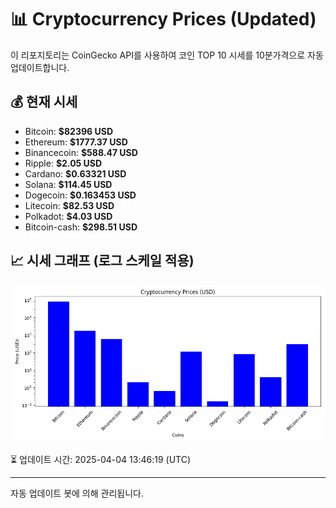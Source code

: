
# 📊 Cryptocurrency Prices (Updated)

이 리포지토리는 CoinGecko API를 사용하여 코인 TOP 10 시세를 10분가격으로 자동 업데이트합니다.

## 💰 현재 시세
- Bitcoin: **$82396 USD**
- Ethereum: **$1777.37 USD**
- Binancecoin: **$588.47 USD**
- Ripple: **$2.05 USD**
- Cardano: **$0.63321 USD**
- Solana: **$114.45 USD**
- Dogecoin: **$0.163453 USD**
- Litecoin: **$82.53 USD**
- Polkadot: **$4.03 USD**
- Bitcoin-cash: **$298.51 USD**

## 📈 시세 그래프 (로그 스케일 적용)
![Crypto Prices](crypto_prices.png)

⏳ 업데이트 시간: 2025-04-04 13:46:19 (UTC)

---
자동 업데이트 봇에 의해 관리됩니다.
